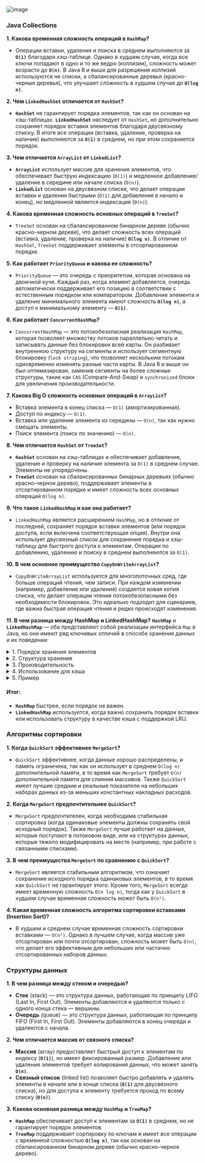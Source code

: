 ![image](https://github.com/user-attachments/assets/399be2f1-8457-415a-b5c0-993bff923d8f)

### Java Collections

**1. Какова временная сложность операций в `HashMap`?**
- Операции вставки, удаления и поиска в среднем выполняются за **`O(1)`** благодаря хэш-таблице. Однако в худшем случае, когда все ключи попадают в одно и то же ведро (коллизии), сложность может возрасти до **`O(n)`**. В Java 8 и выше для разрешения коллизий используются не списки, а сбалансированные деревья (красно-черные деревья), что улучшает сложность в худшем случае до **`O(log n)`**.

**2. Чем `LinkedHashSet` отличается от `HashSet`?**
- **`HashSet`** не гарантирует порядка элементов, так как он основан на хэш-таблицах. **`LinkedHashSet`** наследует от `HashSet`, но дополнительно сохраняет порядок вставки элементов благодаря двусвязному списку. В итоге все операции (вставка, удаление, проверка на наличие) выполняются за **`O(1)`** в среднем, но при этом сохраняется порядок.

**3. Чем отличается `ArrayList` от `LinkedList`?**
- **`ArrayList`** использует массив для хранения элементов, что обеспечивает быструю индексацию (`O(1)`) и медленное добавление/удаление в середине или начале списка (`O(n)`).
- **`LinkedList`** основан на двусвязном списке, что делает операции вставки и удаления быстрыми (`O(1)` для добавления в начало и конец), но медленной является индексация (`O(n)`).

**4. Какова временная сложность основных операций в `TreeSet`?**
- `TreeSet` основан на сбалансированном бинарном дереве (обычно красно-черном дереве), что делает сложность всех операций (вставка, удаление, проверка на наличие) **`O(log n)`**. В отличие от `HashSet`, `TreeSet` поддерживает элементы в отсортированном порядке.

**5. Как работает `PriorityQueue` и какова ее сложность?**
- `PriorityQueue` — это очередь с приоритетом, которая основана на двоичной куче. Каждый раз, когда элемент добавляется, очередь автоматически поддерживает его позицию в соответствии с естественным порядком или компаратором. Добавление элемента и удаление минимального элемента имеют сложность **`O(log n)`**, а доступ к минимальному элементу — **`O(1)`**.

**6. Как работает `ConcurrentHashMap`?**
- `ConcurrentHashMap` — это потокобезопасная реализация `HashMap`, которая позволяет множеству потоков параллельно читать и записывать данные без блокировки всей карты. Он разбивает внутреннюю структуру на сегменты и использует сегментную блокировку (`lock striping`), что позволяет нескольким потокам одновременно изменять разные части карты. В Java 8 и выше он был оптимизирован, заменив сегменты на более сложные структуры, такие как `CAS` (Compare-And-Swap) и `synchronized` блоки для увеличения производительности.

**7. Какова Big O сложность основных операций в `ArrayList`?**
- Вставка элемента в конец списка — `O(1)` (амортизированная).
- Доступ по индексу — `O(1)`.
- Вставка или удаление элемента из середины — `O(n)`, так как нужно смещать элементы.
- Поиск элемента (поиск по значению) — `O(n)`.

**8. Чем отличается `HashSet` от `TreeSet`?**
- **`HashSet`** основан на хэш-таблицах и обеспечивает добавление, удаление и проверку на наличие элемента за `O(1)` в среднем случае. Элементы не упорядочены.
- **`TreeSet`** основан на сбалансированных бинарных деревьях (обычно красно-черное дерево), поддерживает элементы в отсортированном порядке и имеет сложность всех основных операций `O(log n)`.

**9. Что такое `LinkedHashMap` и как она работает?**
- `LinkedHashMap` является расширением `HashMap`, но в отличие от последней, сохраняет порядок вставки элементов (или порядок доступа, если включена соответствующая опция). Внутри она использует двусвязный список для сохранения порядка и хэш-таблицу для быстрого доступа к элементам. Операции по добавлению, удалению и поиску в среднем выполняются за `O(1)`.

**10. В чем основное преимущество `CopyOnWriteArrayList`?**
- `CopyOnWriteArrayList` используется для многопоточных сред, где больше операций чтения, чем записи. При каждом изменении (например, добавление или удаление) создается новая копия списка, что делает операции чтения потокобезопасными без необходимости блокировок. Это идеально подходит для сценариев, где важна быстрая операция чтения и редко происходят изменения.

**11. В чем разница между HashMap и LinkedHashMap?**
**`HashMap`** и **`LinkedHashMap`** — оба представляют собой реализации интерфейса `Map` в Java, но они имеют ряд ключевых отличий в способе хранения данных и их поведении:

<details>
  <summary>1. Порядок хранения элементов</summary>

   - **`HashMap`** не гарантирует никакого порядка элементов. Порядок может меняться в зависимости от операций вставки и удаления, и вы не можете быть уверены, что элементы будут извлекаться в том порядке, в котором они были добавлены.
   - **`LinkedHashMap`** сохраняет **порядок вставки** элементов, что означает, что элементы будут возвращаться в том порядке, в котором они были добавлены. Также существует возможность настроить `LinkedHashMap` для поддержки порядка доступа (когда последние использованные элементы перемещаются в конец).
</details>

<details>
  <summary>2. Структура хранения</summary>

   - **`HashMap`** использует хэш-таблицу для хранения ключей и значений.
   - **`LinkedHashMap`** наследуется от `HashMap`, но дополнительно использует **двусвязный список**, чтобы поддерживать порядок вставки элементов или порядок доступа (если включен режим LRU — least-recently-used).
</details>

<details>
  <summary>3. Производительность</summary>

   - **`HashMap`** немного быстрее в операциях добавления и удаления, так как не нужно управлять связным списком.
   - **`LinkedHashMap`** несколько медленнее из-за поддержания связанного списка, но все основные операции (вставка, удаление, поиск) выполняются за **`O(1)`**, так же как и в `HashMap`.
</details>

<details>
  <summary>4. Использование для кэша</summary>

   - **`LinkedHashMap`** может быть настроен как **LRU-кэш**, который удаляет самые старые записи при достижении определенного размера. Для этого используется конструктор с параметром `accessOrder`, который при значении `true` включает порядок доступа, перемещая недавно использованные элементы в конец.
</details>

<details>
  <summary>5. Пример</summary>

```java
Map<String, Integer> hashMap = new HashMap<>();
hashMap.put("A", 1);
hashMap.put("B", 2);
hashMap.put("C", 3);
System.out.println(hashMap); // Порядок не гарантирован, например: {B=2, A=1, C=3}

Map<String, Integer> linkedHashMap = new LinkedHashMap<>();
linkedHashMap.put("A", 1);
linkedHashMap.put("B", 2);
linkedHashMap.put("C", 3);
System.out.println(linkedHashMap); // Порядок сохраняется: {A=1, B=2, C=3}
```
</details>

#### Итог:
- **`HashMap`** быстрее, если порядок не важен.
- **`LinkedHashMap`** используется, когда важно сохранить порядок вставки или использовать структуру в качестве кэша с поддержкой LRU.

### Алгоритмы сортировки

**1. Когда `QuickSort` эффективнее `MergeSort`?**
- `QuickSort` эффективнее, когда данные хорошо распределены, и память ограничена, так как он использует в среднем `O(log n)` дополнительной памяти, в то время как `MergeSort` требует `O(n)` дополнительной памяти для слияния массивов. Также `QuickSort` имеет лучшие средние и реальные показатели на небольших наборах данных из-за меньших константных накладных расходов.

**2. Когда `MergeSort` предпочтительнее `QuickSort`?**
- `MergeSort` предпочтителен, когда необходима стабильная сортировка (когда одинаковые элементы должны сохранять свой исходный порядок). Также `MergeSort` лучше работает на данных, которые поступают в потоковом виде, или на структурах данных, которые тяжело модифицировать на месте (например, при работе с связанными списками).

**3. В чем преимущества `MergeSort` по сравнению с `QuickSort`?**
- `MergeSort` является стабильным алгоритмом, что означает сохранение исходного порядка одинаковых элементов, в то время как `QuickSort` не гарантирует этого. Кроме того, `MergeSort` всегда имеет временную сложность `O(n log n)`, тогда как у `QuickSort` в худшем случае временная сложность может быть `O(n²)`.

**4. Какая временная сложность алгоритма сортировки вставками (Insertion Sort)?**
- В худшем и среднем случае временная сложность сортировки вставками — `O(n²)`. Однако в лучшем случае, когда массив уже отсортирован или почти отсортирован, сложность может быть `O(n)`, что делает его эффективным для небольших или частично отсортированных наборов данных.

### Структуры данных

**1. В чем разница между стеком и очередью?**
- **Стек** (stack) — это структура данных, работающая по принципу LIFO (Last In, First Out). Элементы добавляются и удаляются только с одного конца стека — вершины.
- **Очередь** (queue) — это структура данных, работающая по принципу FIFO (First In, First Out). Элементы добавляются в конец очереди и удаляются с начала.

**2. Чем отличается массив от связного списка?**
- **Массив** (array) предоставляет быстрый доступ к элементам по индексу (**`O(1)`**), но имеет фиксированный размер. Добавление или удаление элементов требует копирования данных, что может занять **`O(n)`**.
- **Связный список** (linked list) позволяет быстро добавлять и удалять элементы в начале или в конце списка (**`O(1)`** для двусвязного списка), но для доступа к элементу требуется проход по всему списку (**`O(n)`**).

**3. Какова основная разница между `HashMap` и `TreeMap`?**
- **`HashMap`** обеспечивает доступ к элементам за **`O(1)`** в среднем, но не гарантирует порядок элементов.
- **`TreeMap`** поддерживает сортировку по ключам и имеет все операции с временной сложностью **`O(log n)`**, так как основан на сбалансированном бинарном дереве (обычно красно-черное дерево).
